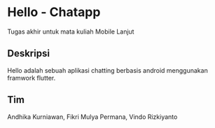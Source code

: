 # Hello - Chatapp

Tugas akhir untuk mata kuliah Mobile Lanjut

## Deskripsi

Hello adalah sebuah aplikasi chatting berbasis android menggunakan framwork flutter.


<!-- This project is a starting point for a Flutter application.

A few resources to get you started if this is your first Flutter project:

- [Lab: Write your first Flutter app](https://flutter.dev/docs/get-started/codelab)
- [Cookbook: Useful Flutter samples](https://flutter.dev/docs/cookbook)

For help getting started with Flutter, view our
[online documentation](https://flutter.dev/docs), which offers tutorials,
samples, guidance on mobile development, and a full API reference. -->

## Tim
Andhika Kurniawan,
Fikri Mulya Permana,
Vindo Rizkiyanto
